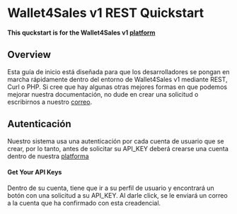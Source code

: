 # Wallet4Sales v1 REST Quickstart
**This quckstart is for the Wallet4Sales v1 [platform](https://www.wallet4sales.com/)**


## Overview

Esta guía de inicio está diseñada para que los desarrolladores se pongan en marcha rápidamente dentro del entorno de Wallet4Sales v1 mediante REST, Curl o PHP.
Si cree que hay algunas otras mejores formas en que podemos mejorar nuestra documentación, no dude en crear una solicitud o escribirnos a nuestro [correo](support@wallet4sales.com).


##  Autenticación
Nuestro sistema usa una autenticación por cada cuenta de usuario que se crear, por lo tanto, antes de solicitar su API_KEY deberá crearse una cuenta dentro de nuestra [platforma](https://www.wallet4sales.com/)

#### Get Your API Keys
Dentro de su cuenta, tiene que ir a su perfil de usuario y encontrará un botón con una solicitud a su API_KEY. Al darle click, se le enviará un correo a la cuenta que ha confirmado
con esta creadencial.
